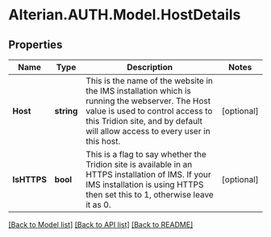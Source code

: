 # Alterian.AUTH.Model.HostDetails

## Properties

Name | Type | Description | Notes
------------ | ------------- | ------------- | -------------
**Host** | **string** | This is the name of the website in the IMS installation which is running the webserver.             The Host value is used to control access to this Tridion site, and by default will allow access to every user in this host. | [optional] 
**IsHTTPS** | **bool** | This is a flag to say whether the Tridion site is available in an HTTPS installation of IMS.              If your IMS installation is using HTTPS then set this to 1, otherwise leave it as 0. | [optional] 

[[Back to Model list]](../README.md#documentation-for-models) [[Back to API list]](../README.md#documentation-for-api-endpoints) [[Back to README]](../README.md)

